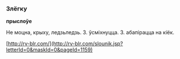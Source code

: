 ### Злёгку
**прыслоўе**

Не моцна, крыху, ледзьледзь. З. ўсміхнуцца. З. абапірацца на кіёк.

<a rel="author">[http://rv-blr.com/](http://rv-blr.com/slounik.jsp?letterId=0&maskId=0&pageId=1159)</a>
